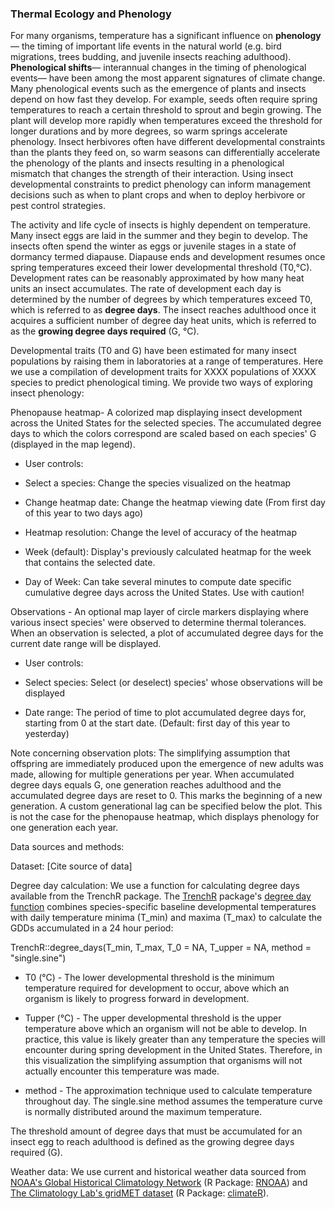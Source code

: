 ### Thermal Ecology and Phenology

For many organisms, temperature has a significant influence on **phenology**— the timing of important life events in the natural world (e.g. bird migrations, trees budding, and juvenile insects reaching adulthood). **Phenological shifts**— interannual changes in the timing of phenological events— have been among the most apparent signatures of climate change. Many phenological events such as the emergence of plants and insects depend on how fast they develop. For example, seeds often require spring temperatures to reach a certain threshold to sprout and begin growing. The plant will develop more rapidly when temperatures exceed the threshold for longer durations and by more degrees, so warm springs accelerate phenology. Insect herbivores often have different developmental constraints than the plants they feed on, so warm seasons can differentially accelerate the phenology of the plants and insects resulting in a phenological mismatch that changes the strength of their interaction. Using insect developmental constraints to predict phenology can inform management decisions such as when to plant crops and when to deploy herbivore or pest control strategies.

The activity and life cycle of insects is highly dependent on temperature. Many insect eggs are laid in the summer and they begin to develop. The insects often spend the winter as eggs or juvenile stages in a state of dormancy termed diapause. Diapause ends and development resumes once spring temperatures exceed their lower developmental threshold (T0,°C). Development rates can be reasonably approximated by how many heat units an insect accumulates. The rate of development each day is determined by the number of degrees by which temperatures exceed T0, which is referred to as **degree days**. The insect reaches adulthood once it acquires a sufficient number of degree day heat units, which is referred to as the **growing degree days required** (G, °C).

Developmental traits (T0 and G) have been estimated for many insect populations by raising them in laboratories at a range of temperatures. Here we use a compilation of development traits for XXXX populations of XXXX species to predict phenological timing. We provide two ways of exploring insect phenology:

Phenopause heatmap- A colorized map displaying insect development across the United States for the selected species. The accumulated degree days to which the colors correspond are scaled based on each species' G (displayed in the map legend).

-   User controls:
    

-   Select a species: Change the species visualized on the heatmap
    
-   Change heatmap date: Change the heatmap viewing date (From first day of this year to two days ago)
    
-   Heatmap resolution: Change the level of accuracy of the heatmap
    

-   Week (default): Display's previously calculated heatmap for the week that contains the selected date.
    
-   Day of Week: Can take several minutes to compute date specific cumulative degree days across the United States. Use with caution!
    

Observations - An optional map layer of circle markers displaying where various insect species' were observed to determine thermal tolerances. When an observation is selected, a plot of accumulated degree days for the current date range will be displayed.

-   User controls:
    

-   Select species: Select (or deselect) species' whose observations will be displayed
    
-   Date range: The period of time to plot accumulated degree days for, starting from 0 at the start date. (Default: first day of this year to yesterday)
    

Note concerning observation plots: The simplifying assumption that offspring are immediately produced upon the emergence of new adults was made, allowing for multiple generations per year. When accumulated degree days equals G, one generation reaches adulthood and the accumulated degree days are reset to 0. This marks the beginning of a new generation. A custom generational lag can be specified below the plot. This is not the case for the phenopause heatmap, which displays phenology for one generation each year.

Data sources and methods:

Dataset: [Cite source of data]

Degree day calculation: We use a function for calculating degree days available from the TrenchR package.  The [TrenchR](https://github.com/trenchproject/TrenchR) package's [degree day function](https://github.com/trenchproject/TrenchR/blob/master/man/degree_days.Rd) combines species-specific baseline developmental temperatures with daily temperature minima (T_min) and maxima (T_max) to calculate the GDDs accumulated in a 24 hour period:

TrenchR::degree_days(T_min, T_max, T_0 = NA, T_upper = NA, method = "single.sine")

-   T0 (°C) - The lower developmental threshold is the minimum temperature required for development to occur, above which an organism is likely to progress forward in development.
    
-   Tupper (°C) - The upper developmental threshold is the upper temperature above which an organism will not be able to develop. In practice, this value is likely greater than any temperature the species will encounter during spring development in the United States. Therefore, in this visualization the simplifying assumption that organisms will not actually encounter this temperature was made.
    
-   method - The approximation technique used to calculate temperature throughout day. The single.sine method assumes the temperature curve is normally distributed around the maximum temperature.
    

The threshold amount of degree days that must be accumulated for an insect egg to reach adulthood is defined as the growing degree days required (G).

Weather data: We use current and historical weather data sourced from [NOAA's Global Historical Climatology Network](https://www.ncdc.noaa.gov/ghcnd-data-access) (R Package: [RNOAA](https://docs.ropensci.org/rnoaa/)) and [The Climatology Lab's gridMET dataset](http://www.climatologylab.org/gridmet.html) (R Package: [climateR](https://github.com/mikejohnson51/climateR)).
<!--stackedit_data:
eyJoaXN0b3J5IjpbLTE3OTcwMzQzMTJdfQ==
-->